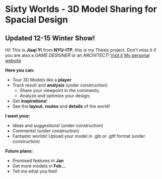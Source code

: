 # Sixty Worlds - 3D Model Sharing for Spacial Design
## Updated 12-15 Winter Show!
Hi! This is **Jiaqi Yi** from **NYU-ITP**, this is my Thesis project. 
Don't miss it if you are also a *GAME DESIGNER* or an *ARCHITECT*!
[Visit it](https://sixtyworlds.com)
[My personal website](https://whyjq.com)

**Here you can:**
- Tour 3D Models like a **player**
- Track result and **analysis** (under construction)
  - Share your viewpoint in the comments;
  - Analyze and optimize your design;
- Get **inspirations**!
- See the **layout**, **routes** and **details** of the world!

**I want your:**
- Ideas and suggestions! (under construction)
- Comments! (under construction)
- Fantastic worlds! Upload your model in .glb or .gltf format (under construction)

**Future plans:**
- Promised features in **Jan**
- Get more models in **Feb...**
- Tell me what you feel!
